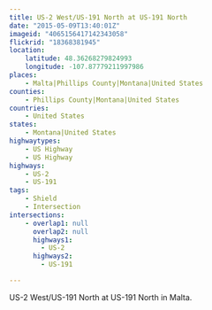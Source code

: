 ```yaml
---
title: US-2 West/US-191 North at US-191 North
date: "2015-05-09T13:40:01Z"
imageid: "4065156417142343058"
flickrid: "18368381945"
location:
    latitude: 48.36268279824993
    longitude: -107.87779211997986
places:
    - Malta|Phillips County|Montana|United States
counties:
    - Phillips County|Montana|United States
countries:
    - United States
states:
    - Montana|United States
highwaytypes:
    - US Highway
    - US Highway
highways:
    - US-2
    - US-191
tags:
    - Shield
    - Intersection
intersections:
    - overlap1: null
      overlap2: null
      highways1:
        - US-2
      highways2:
        - US-191

---
```

US-2 West/US-191 North at US-191 North in Malta.